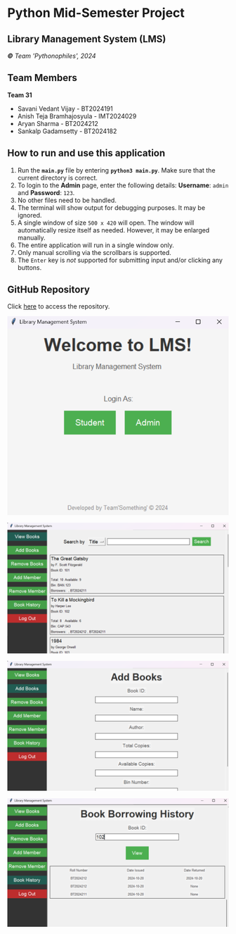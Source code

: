 Python Mid-Semester Project
===========================

Library Management System (LMS)
-------------------------------

_**©** Team 'Pythonophiles', 2024_

## Team Members
**Team 31**
* Savani Vedant Vijay      - BT2024191
* Anish Teja Bramhajosyula - IMT2024029
* Aryan Sharma             - BT2024212
* Sankalp Gadamsetty       - BT2024182

## How to run and use this application
1. Run the **`main.py`** file by entering **`python3 main.py`**. Make sure that the current directory is correct.
2. To login to the **Admin** page, enter the following details: **Username**: `admin` and **Password**: `123`.
3. No other files need to be handled.
4. The terminal will show output for debugging purposes. It may be ignored.
5. A single window of size `500 x 420` will open. The window will automatically resize itself as needed. However, it may be enlarged manually.
6. The entire application will run in a single window only.
7. Only manual scrolling via the scrollbars is supported.
8. The `Enter` key is _not_ supported for submitting input and/or clicking any buttons.

## GitHub Repository
Click [here](https://github.com/Vedant-Savani/Python_M_Sem_1_24) to access the repository.


![](ss1.png)


![](ss2.png)


![](ss3.png)


![](ss4.png)


